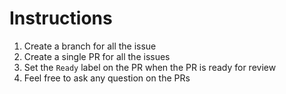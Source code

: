 # Instructions

1. Create a branch for all the issue
2. Create a single PR for all the issues
3. Set the `Ready` label on the PR when the PR is ready for review
4. Feel free to ask any question on the PRs
